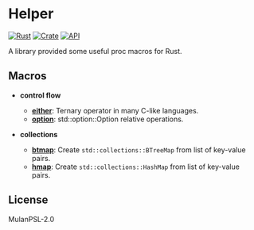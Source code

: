 # Helper

[![Rust](https://github.com/jmjoy/helper/actions/workflows/rust.yml/badge.svg)](https://github.com/jmjoy/helper/actions/workflows/rust.yml)
[![Crate](https://img.shields.io/crates/v/helper.svg)](https://crates.io/crates/helper)
[![API](https://docs.rs/helper/badge.svg)](https://docs.rs/helper)

A library provided some useful proc macros for Rust.

## Macros

- **control flow**

  - [**either**](https://docs.rs/helper/latest/helper/macro.either.html): Ternary operator in many C-like languages.
  - [**option**](https://docs.rs/helper/latest/helper/macro.option.html): std::option::Option relative operations.

- **collections**

  - [**btmap**](https://docs.rs/helper/latest/helper/macro.btmap.html): Create `std::collections::BTreeMap` from list of key-value pairs.
  - [**hmap**](https://docs.rs/helper/latest/helper/macro.hmap.html): Create `std::collections::HashMap` from list of key-value pairs.

## License

MulanPSL-2.0
